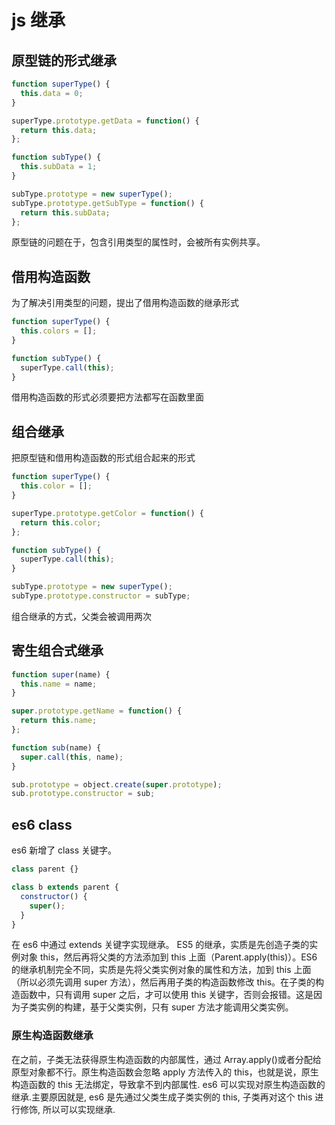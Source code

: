 # js 继承

## 原型链的形式继承

```javascript
function superType() {
  this.data = 0;
}

superType.prototype.getData = function() {
  return this.data;
};

function subType() {
  this.subData = 1;
}

subType.prototype = new superType();
subType.prototype.getSubType = function() {
  return this.subData;
};
```

原型链的问题在于，包含引用类型的属性时，会被所有实例共享。

## 借用构造函数

为了解决引用类型的问题，提出了借用构造函数的继承形式

```javascript
function superType() {
  this.colors = [];
}

function subType() {
  superType.call(this);
}
```

借用构造函数的形式必须要把方法都写在函数里面

## 组合继承

把原型链和借用构造函数的形式组合起来的形式

```javascript
function superType() {
  this.color = [];
}

superType.prototype.getColor = function() {
  return this.color;
};

function subType() {
  superType.call(this);
}

subType.prototype = new superType();
subType.prototype.constructor = subType;
```

组合继承的方式，父类会被调用两次

## 寄生组合式继承

```javascript
function super(name) {
  this.name = name;
}

super.prototype.getName = function() {
  return this.name;
};

function sub(name) {
  super.call(this, name);
}

sub.prototype = object.create(super.prototype);
sub.prototype.constructor = sub;
```

## es6 class

es6 新增了 class 关键字。

```javascript
class parent {}

class b extends parent {
  constructor() {
    super();
  }
}
```

在 es6 中通过 extends 关键字实现继承。 ES5 的继承，实质是先创造子类的实例对象 this，然后再将父类的方法添加到 this 上面（Parent.apply(this)）。ES6 的继承机制完全不同，实质是先将父类实例对象的属性和方法，加到 this 上面（所以必须先调用 super 方法），然后再用子类的构造函数修改 this。在子类的构造函数中，只有调用 super 之后，才可以使用 this 关键字，否则会报错。这是因为子类实例的构建，基于父类实例，只有 super 方法才能调用父类实例。

### 原生构造函数继承

在之前，子类无法获得原生构造函数的内部属性，通过 Array.apply()或者分配给原型对象都不行。原生构造函数会忽略 apply 方法传入的 this，也就是说，原生构造函数的 this 无法绑定，导致拿不到内部属性.
es6 可以实现对原生构造函数的继承.主要原因就是, es6 是先通过父类生成子类实例的 this, 子类再对这个 this 进行修饰, 所以可以实现继承.
